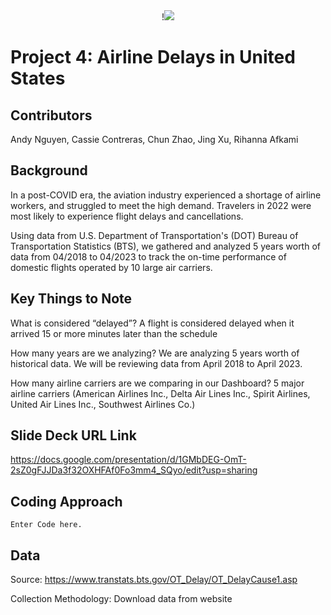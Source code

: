 <div align="center">!<img src=https://github.com/RunningWomann/Project_4/assets/126130038/8eab9c6b-fa75-4252-b435-3882f18d7f08 ></div>


# Project 4: Airline Delays in United States

## Contributors 
Andy Nguyen, Cassie Contreras, Chun Zhao, Jing Xu, Rihanna Afkami

## Background
In a post-COVID era, the aviation industry experienced a shortage of airline workers, and struggled to meet the high demand. Travelers in 2022 were most likely to experience flight delays and cancellations.  

Using data from U.S. Department of Transportation's (DOT) Bureau of Transportation Statistics (BTS), we gathered and analyzed 5 years worth of data from 04/2018 to 04/2023 to track the on-time performance of domestic flights operated by 10 large air carriers.  

## Key Things to Note
What is considered “delayed”?
A flight is considered delayed when it arrived 15 or more minutes later than the schedule

How many years are we analyzing?
We are analyzing 5 years worth of historical data. We will be reviewing data from April 2018 to April 2023.

How many airline carriers are we comparing in our Dashboard?
5 major airline carriers
(American Airlines Inc., Delta Air Lines Inc., Spirit Airlines, United Air Lines Inc., Southwest Airlines Co.)

## Slide Deck URL Link
https://docs.google.com/presentation/d/1GMbDEG-OmT-2sZ0gFJJDa3f32OXHFAf0Fo3mm4_SQyo/edit?usp=sharing

## Coding Approach

```
Enter Code here.
```


## Data
Source: https://www.transtats.bts.gov/OT_Delay/OT_DelayCause1.asp

Collection Methodology: Download data from website
